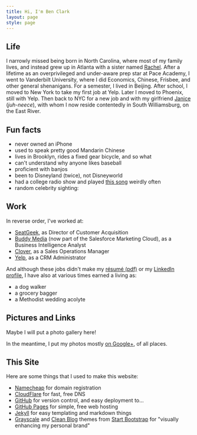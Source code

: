 ```yaml
---
title: Hi, I'm Ben Clark
layout: page
style: page
---
```


## Life

I narrowly missed being born in North Carolina, where most of my family lives, and instead grew up in Atlanta with a sister named [Rachel](https://www.facebook.com/profile.php?id=2717269). After a lifetime as an overprivileged and under-aware prep star at Pace Academy, I went to Vanderbilt University, where I did Economics, Chinese, Frisbee, and other general shenanigans. For a semester, I lived in Beijing. After school, I moved to New York to take my first job at Yelp. Later I moved to Phoenix, still with Yelp. Then back to NYC for a new job and with my girlfriend [Janice](https://www.facebook.com/janice.bacuetes) (*juh-neece*), with whom I now reside contentedly in South Williamsburg, on the East River.

<div id="map"></div>

## Fun facts

* never owned an iPhone
* used to speak pretty good Mandarin Chinese
* lives in Brooklyn, rides a fixed gear bicycle, and so what
* can't understand why anyone likes baseball
* proficient with banjos
* been to Disneyland (twice), not Disneyworld
* had a college radio show and played [this song](https://www.youtube.com/watch?v=U55hXetSKSQ) weirdly often
* random celebrity sighting: <span id="celeb_sighting" style="display:none">Alec Baldwin</span>

## Work

In reverse order, I've worked at:

* [SeatGeek](https://seatgeek.com/), as Director of Customer Acquisition
* [Buddy Media](http://www.exacttarget.com/products/social-media-marketing/buddy-media) (now part of the Salesforce Marketing Cloud), as a Business Intelligence Analyst
* [Clover](https://www.clover.com/), as a Sales Operations Manager
* [Yelp](http://www.yelp.com/nyc), as a CRM Administrator

And although these jobs didn't make my [résumé (pdf)]() or my [LinkedIn profile](https://www.linkedin.com/in/clarkbk), I have also at various times earned a living as:

* a dog walker
* a grocery bagger
* a Methodist wedding acolyte

## Pictures and Links

Maybe I will put a photo gallery here!

In the meantime, I put my photos mostly [on Google+](https://plus.google.com/photos/101356415299525876294/albums), of all places.

## This Site

Here are some things that I used to make this website:

* [Namecheap](https://www.namecheap.com) for domain registration
* [CloudFlare](https://www.cloudflare.com) for fast, free DNS
* [GitHub](https://github.com/clarkbk/clarkbk.github.io) for version control, and easy deployment to…
* [GitHub Pages](https://pages.github.com/) for simple, free web hosting
* [Jekyll](https://github.com/jekyll/jekyll) for easy templating and markdown things
* [Grayscale](http://startbootstrap.com/template-overviews/grayscale/) and [Clean Blog](http://startbootstrap.com/template-overviews/clean-blog/) themes from [Start Bootstrap](http://startbootstrap.com/) for "visually enhancing my personal brand"
